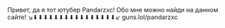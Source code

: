 Привет, да я тот ютубер Pandarzxc!
Обо мне можно найди на данном сайте!
↘⬇⬇⬇⬇⬇⬇⬇⬇⬇⬇⬇⬇⬇⬇⬇⬇↙
                              guns.lol/pandarzxc
